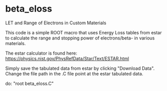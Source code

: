 # beta_eloss
 LET and Range of Electrons in Custom Materials

 This code is a simple ROOT macro that uses Energy Loss tables from estar 
 to calculate the range and stopping power of electrons/beta- in various 
 materials. 

 The estar calculator is found here: 
 https://physics.nist.gov/PhysRefData/Star/Text/ESTAR.html

 Simply save the tabulated data from estar by clicking "Download Data". Change
 the file path in the .C file point at the estar tabulated data.

 do: "root beta_eloss.C"
